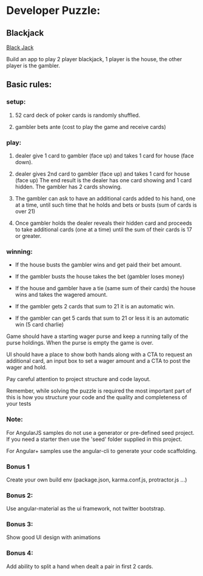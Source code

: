 # Developer Puzzle:


## Blackjack

[Black Jack](https://en.wikipedia.org/wiki/Blackjack)

Build an app to play 2 player blackjack, 1 player is the house, the other player is the gambler.

## Basic rules:

### setup:

1. 52 card deck of poker cards is randomly shuffled.

1. gambler bets ante (cost to play the game and receive cards)

### play:

1. dealer give 1 card to gambler (face up) and takes 1 card for house (face down).
1. dealer gives 2nd card to gambler (face up) and takes 1 card for house (face up)
The end result is the dealer has one card showing and 1 card hidden.
The gambler has 2 cards showing.

1. The gambler can ask to have an additional cards added to his hand, one at a time,
until such time that he holds and bets or busts (sum of cards is over 21)

1. Once gambler holds the dealer reveals their hidden card and proceeds to take additional cards (one at a time) until the sum of their cards is 17 or greater.

### winning:

- If the house busts the gambler wins and get paid their bet amount.

- If the gambler busts the house takes the bet (gambler loses money)

- If the house and gambler have a tie (same sum of their cards) the house wins and takes the wagered amount.

- If the gambler gets 2 cards that sum to 21 it is an automatic win.
- If the gambler can get 5 cards that sum to 21 or less it is an automatic win (5 card charlie)


Game should have a starting wager purse and keep a running tally of the purse holdings.
When the purse is empty the game is over.

UI should have a place to show both hands along with a CTA to request an additional card,
an input box to set a wager amount and a CTA to post the wager and hold.

Pay careful attention to project structure and code layout.

Remember, while solving the puzzle is required the most important
part of this is how you structure your code and the quality and completeness of your tests

### Note:

For AngularJS samples do not use a generator or pre-defined seed project.
If you need a starter then use the 'seed' folder supplied in this project.

For Angular+ samples use the angular-cli to generate your code scaffolding.



### Bonus 1

Create your own build env (package.json, karma.conf.js, protractor.js ...)


### Bonus 2:

Use angular-material as the ui framework, not twitter bootstrap.

### Bonus 3:

Show good UI design with animations

### Bonus 4:

Add ability to split a hand when dealt a pair in first 2 cards.
